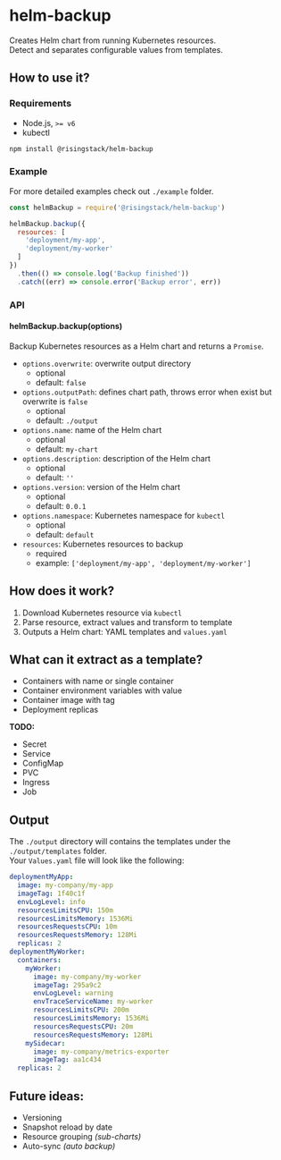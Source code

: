 # helm-backup

Creates Helm chart from running Kubernetes resources.  
Detect and separates configurable values from templates.

## How to use it?

### Requirements

- Node.js, `>= v6`
- kubectl

```sh
npm install @risingstack/helm-backup
```

### Example

For more detailed examples check out `./example` folder.

```js
const helmBackup = require('@risingstack/helm-backup')

helmBackup.backup({
  resources: [
    'deployment/my-app',
    'deployment/my-worker'
  ]
})
  .then(() => console.log('Backup finished'))
  .catch((err) => console.error('Backup error', err))
```

### API

#### helmBackup.backup(options)

Backup Kubernetes resources as a Helm chart and returns a `Promise`.

- `options.overwrite`: overwrite output directory
  - optional
  - default: `false`
- `options.outputPath`: defines chart path, throws error when exist but overwrite is `false`
  - optional
  - default: `./output`
- `options.name`: name of the Helm chart
  - optional
  - default: `my-chart`
- `options.description`: description of the Helm chart
  - optional
  - default: `''`
- `options.version`: version of the Helm chart
  - optional
  - default: `0.0.1`
- `options.namespace`: Kubernetes namespace for `kubectl`
  - optional
  - default: `default`
- `resources`: Kubernetes resources to backup
  - required
  - example: `['deployment/my-app', 'deployment/my-worker']`

## How does it work?

1. Download Kubernetes resource via `kubectl`
2. Parse resource, extract values and transform to template
3. Outputs a Helm chart: YAML templates and `values.yaml`

## What can it extract as a template?

- Containers with name or single container
- Container environment variables with value
- Container image with tag
- Deployment replicas

**TODO:**

 - Secret
 - Service
 - ConfigMap
 - PVC
 - Ingress
 - Job

## Output

The `./output` directory will contains the templates under the `./output/templates` folder.  
Your `Values.yaml` file will look like the following:

```yaml
deploymentMyApp:
  image: my-company/my-app
  imageTag: 1f40c1f
  envLogLevel: info
  resourcesLimitsCPU: 150m
  resourcesLimitsMemory: 1536Mi
  resourcesRequestsCPU: 10m
  resourcesRequestsMemory: 128Mi
  replicas: 2
deploymentMyWorker:
  containers:
    myWorker:
      image: my-company/my-worker
      imageTag: 295a9c2
      envLogLevel: warning
      envTraceServiceName: my-worker
      resourcesLimitsCPU: 200m
      resourcesLimitsMemory: 1536Mi
      resourcesRequestsCPU: 20m
      resourcesRequestsMemory: 128Mi
    mySidecar:
      image: my-company/metrics-exporter
      imageTag: aa1c434
  replicas: 2
```

## Future ideas:

- Versioning
- Snapshot reload by date
- Resource grouping *(sub-charts)*
- Auto-sync *(auto backup)*
